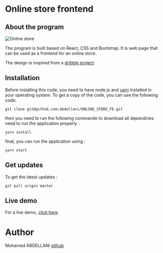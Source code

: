 # Online store frontend

## About the program

![Online store](https://abdellani.github.io/images/online_store.png)

The program is built based on React, CSS and Bootstrap. It is web page that can be used as a frontend for an online store.

The design is inspired from a [dribble project](https://dribbble.com/shots/7476168-Online-store-dashboard-dark-mode).

## Installation

Before installing this code, you need to have node.js and [yarn](https://yarnpkg.com/en/docs/install) installed in your operating system.
To get a copy of the code, you can use the following code:
```
git clone git@github.com:abdellani/ONLINE_STORE_FE.git
```
then you need to run the following commande to download all dependcies need to run the application properly :
```
yarn install
```
final, you can run the application using :
```
yarn start
```

## Get updates

To get the latest updates :
```
git pull origin master
```

## Live demo

For a live demo, [click here](https://abdellani.github.io/ONLINE_STORE_FE/).

# Author

Mohamed ABDELLANI [github](https://www.github.com/abdellani)
